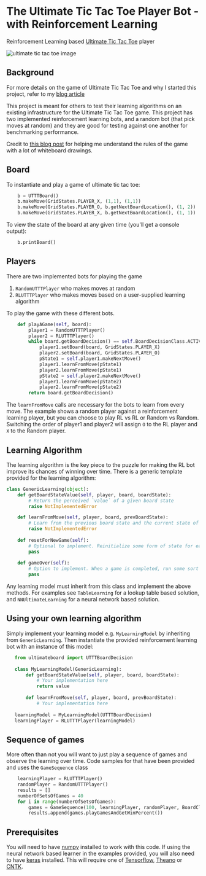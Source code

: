 # The Ultimate Tic Tac Toe Player Bot - with Reinforcement Learning
Reinforcement Learning based [Ultimate Tic Tac Toe](https://en.wikipedia.org/wiki/Ultimate_tic-tac-toe) player

![ultimate tic tac toe image](https://github.com/shayakbanerjee/ultimate-ttt-rl/raw/master/figures/sequence-of-moves.png)

## Background
For more details on the game of Ultimate Tic Tac Toe and why I started this project, refer to my [blog article](https://medium.com/@shayak_89588/playing-ultimate-tic-tac-toe-with-reinforcement-learning-7bea5b9d7252)

This project is meant for others to test their learning algorithms on an existing infrastructure for the Ultimate Tic Tac Toe game. This project has two implemented reinforcement learning bots, and a random bot (that pick moves at random) and they are good for testing against one another for benchmarking performance.

Credit to [this blog post](https://mathwithbaddrawings.com/2013/06/16/ultimate-tic-tac-toe/) for helping me understand the rules of the game with a lot of whiteboard drawings.

## Board
To instantiate and play a game of ultimate tic tac toe:
```python
    b = UTTTBoard()
    b.makeMove(GridStates.PLAYER_X, (1,1), (1,1))
    b.makeMove(GridStates.PLAYER_O, b.getNextBoardLocation(), (1, 2))
    b.makeMove(GridStates.PLAYER_X, b.getNextBoardLocation(), (1, 1))
```
To view the state of the board at any given time (you'll get a console output):
```python
    b.printBoard()
```

## Players
There are two implemented bots for playing the game
1. `RandomUTTTPlayer` who makes moves at random
1. `RLUTTTPlayer` who makes moves based on a user-supplied learning algorithm

To play the game with these different bots.
```python
    def playAGame(self, board):
        player1 = RandomUTTTPlayer()
        player2 = RLUTTTPlayer()
        while board.getBoardDecision() == self.BoardDecisionClass.ACTIVE:
            player1.setBoard(board, GridStates.PLAYER_X)
            player2.setBoard(board, GridStates.PLAYER_O)
            pState1 = self.player1.makeNextMove()
            player1.learnFromMove(pState1)
            player2.learnFromMove(pState1)
            pState2 = self.player2.makeNextMove()
            player1.learnFromMove(pState2)
            player2.learnFromMove(pState2)
        return board.getBoardDecision()
```
The `learnFromMove` calls are necessary for the bots to learn from every move. The example shows a random player against a reinforcement learning player, but you can choose to play RL vs RL or Random vs Random. Switching the order of player1 and player2 will assign `O` to the RL player and `X` to the Random player.

## Learning Algorithm
The learning algorithm is the key piece to the puzzle for making the RL bot improve its chances of winning over time. There is a generic template provided for the learning algorithm:
```python
class GenericLearning(object):
    def getBoardStateValue(self, player, board, boardState):
        # Return the perceived `value` of a given board state
        raise NotImplementedError

    def learnFromMove(self, player, board, prevBoardState):
        # Learn from the previous board state and the current state of the board
        raise NotImplementedError
        
    def resetForNewGame(self):
        # Optional to implement. Reinitialize some form of state for each new game played
        pass
        
    def gameOver(self):
        # Option to implement. When a game is completed, run some sort of learning e.g. train a neural network
        pass
```
Any learning model must inherit from this class and implement the above methods. For examples see `TableLearning` for a lookup table based solution, and `NNUltimateLearning` for a neural network based solution.

## Using your own learning algorithm
Simply implement your learning model e.g. `MyLearningModel` by inheriting from `GenericLearning`. Then instantiate the provided reinforcement learning bot with an instance of this model:
```python
   from ultimateboard import UTTTBoardDecision
   
   class MyLearningModel(GenericLearning):
       def getBoardStateValue(self, player, board, boardState):
           # Your implementation here
           return value
       
       def learnFromMove(self, player, board, prevBoardState):
           # Your implementation here       
   
   learningModel = MyLearningModel(UTTTBoardDecision)
   learningPlayer = RLUTTTPlayer(learningModel)
```

## Sequence of games
More often than not you will want to just play a sequence of games and observe the learning over time. Code samples for that have been provided and uses the `GameSequence` class
```python
    learningPlayer = RLUTTTPlayer()
    randomPlayer = RandomUTTTPlayer()
    results = []
    numberOfSetsOfGames = 40
    for i in range(numberOfSetsOfGames):
        games = GameSequence(100, learningPlayer, randomPlayer, BoardClass=UTTTBoard, BoardDecisionClass=UTTTBoardDecision)
        results.append(games.playGamesAndGetWinPercent())
```

## Prerequisites
You will need to have [numpy](http://www.numpy.org) installed to work with this code. If using the neural network based learner in the examples provided, you will also need to have [keras](https://keras.io) installed. This will require one of [Tensorflow](https://github.com/tensorflow/tensorflow), [Theano](https://github.com/Theano/Theano) or [CNTK](https://github.com/Microsoft/cntk).